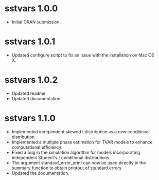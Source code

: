 # sstvars 1.0.0

* Initial CRAN submission.

# sstvars 1.0.1

* Updated configure script to fix an issue with the installation on Mac OS X.

# sstvars 1.0.2

* Updated readme.
* Updated documentation.

# sstvars 1.1.0

* Implemented independent skewed t distribution as a new conditional distribution.
* Implemented a multiple phase estimation for TVAR models to enhance computational efficiency.
* Fixed a bug in the simulation algorithm for models incorporating independent Student's t conditional distributions. 
* The argument standard_error_print can now be used directly in the summary function to obtain printout of standard errors. 
* Updated the documentation. 
